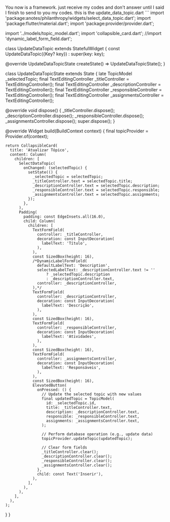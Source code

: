 You now is a framework. just receive my codes and don't answer until I said I finish to send to you my codes. this is the update_data_topic.dart ```
import 'package:anotes/philanthropy/widgets/select_data_topic.dart';
import 'package:flutter/material.dart';
import 'package:provider/provider.dart';

import '../models/topic_model.dart';
import 'collapsible_card.dart';
//import 'dynamic_label_form_field.dart';

class UpdateDataTopic extends StatefulWidget {
  const UpdateDataTopic({Key? key}) : super(key: key);

  @override
  UpdateDataTopicState createState() => UpdateDataTopicState();
}

class UpdateDataTopicState extends State<UpdateDataTopic> {
  late TopicModel _selectedTopic;
  final TextEditingController _titleController = TextEditingController();
  final TextEditingController _descriptionController = TextEditingController();
  final TextEditingController _responsibleController = TextEditingController();
  final TextEditingController _assignmentsController = TextEditingController();

  @override
  void dispose() {
    _titleController.dispose();
    _descriptionController.dispose();
    _responsibleController.dispose();
    _assignmentsController.dispose();
    super.dispose();
  }

  @override
  Widget build(BuildContext context) {
    final topicProvider = Provider.of<TopicProvider>(context);

    return CollapsibleCard(
      title: 'Atualizar Tópico',
      content: Column(
        children: [
          SelectDataTopic(
            onChanged: (selectedTopic) {
              setState(() {
                _selectedTopic = selectedTopic;
                _titleController.text = selectedTopic.title;
                _descriptionController.text = selectedTopic.description;
                _responsibleController.text = selectedTopic.responsible;
                _assignmentsController.text = selectedTopic.assignments;
              });
            },
          ),
          Padding(
            padding: const EdgeInsets.all(16.0),
            child: Column(
              children: [
                TextFormField(
                  controller: _titleController,
                  decoration: const InputDecoration(
                    labelText: 'Título',
                  ),
                ),
                const SizedBox(height: 16),
                /*DynamicLabelFormField(
                  defaultLabelText: 'Description',
                  selectedLabelText: _descriptionController.text != ''
                      ? _selectedTopic.description
                      : _descriptionController.text,
                  controller: _descriptionController,
                ),*/
                TextFormField(
                  controller: _descriptionController,
                  decoration: const InputDecoration(
                    labelText: 'Descrição',
                  ),
                ),
                const SizedBox(height: 16),
                TextFormField(
                  controller: _responsibleController,
                  decoration: const InputDecoration(
                    labelText: 'Atividades',
                  ),
                ),
                const SizedBox(height: 16),
                TextFormField(
                  controller: _assignmentsController,
                  decoration: const InputDecoration(
                    labelText: 'Responsáveis',
                  ),
                ),
                const SizedBox(height: 16),
                ElevatedButton(
                  onPressed: () {
                    // Update the selected topic with new values
                    final updatedTopic = TopicModel(
                      id: _selectedTopic.id,
                      title: _titleController.text,
                      description: _descriptionController.text,
                      responsible: _responsibleController.text,
                      assignments: _assignmentsController.text,
                    );

                    // Perform database operation (e.g., update data)
                    topicProvider.updateTopic(updatedTopic);

                    // Clear form fields
                    _titleController.clear();
                    _descriptionController.clear();
                    _responsibleController.clear();
                    _assignmentsController.clear();
                  },
                  child: const Text('Inserir'),
                ),
              ],
            ),
          ),
        ],
      ),
    );
  }
}

```